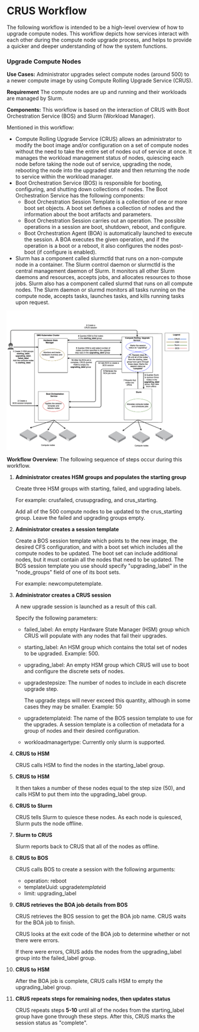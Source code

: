 # CRUS Workflow

The following workflow is intended to be a high-level overview of how to upgrade compute nodes. This workflow depicts how services interact with each other during the compute node upgrade process, and helps to provide a quicker and deeper understanding of how the system functions.

### Upgrade Compute Nodes

**Use Cases:** Administrator upgrades select compute nodes \(around 500\) to a newer compute image by using Compute Rolling Upgrade Service \(CRUS\).

**Requirement** The compute nodes are up and running and their workloads are managed by Slurm.

**Components:** This workflow is based on the interaction of CRUS with Boot Orchestration Service \(BOS\) and Slurm \(Workload Manager\).

Mentioned in this workflow:

-   Compute Rolling Upgrade Service \(CRUS\) allows an administrator to modify the boot image and/or configuration on a set of compute nodes without the need to take the entire set of nodes out of service at once. It manages the workload management status of nodes, quiescing each node before taking the node out of service, upgrading the node, rebooting the node into the upgraded state and then returning the node to service within the workload manager.
-   Boot Orchestration Service \(BOS\) is responsible for booting, configuring, and shutting down collections of nodes. The Boot Orchestration Service has the following components:
    -   Boot Orchestration Session Template is a collection of one or more boot set objects. A boot set defines a collection of nodes and the information about the boot artifacts and parameters.
    -   Boot Orchestration Session carries out an operation. The possible operations in a session are boot, shutdown, reboot, and configure.
    -   Boot Orchestration Agent \(BOA\) is automatically launched to execute the session. A BOA executes the given operation, and if the operation is a boot or a reboot, it also configures the nodes post-boot \(if configure is enabled\).
-   Slurm has a component called slurmctld that runs on a non-compute node in a container. The Slurm control daemon or slurmctld is the central management daemon of Slurm. It monitors all other Slurm daemons and resources, accepts jobs, and allocates resources to those jobs. Slurm also has a component called slurmd that runs on all compute nodes. The Slurm daemon or slurmd monitors all tasks running on the compute node, accepts tasks, launches tasks, and kills running tasks upon request.

![CRUS Upgrade Workflow](../../img/operations/crus_upgrade.gif)

**Workflow Overview:** The following sequence of steps occur during this workflow.

1.  **Administrator creates HSM groups and populates the starting group**

    Create three HSM groups with starting, failed, and upgrading labels.

    For example: crusfailed, crusupgrading, and crus\_starting.

    Add all of the 500 compute nodes to be updated to the crus\_starting group. Leave the failed and upgrading groups empty.

2.  **Administrator creates a session template**

    Create a BOS session template which points to the new image, the desired CFS configuration, and with a boot set which includes all the compute nodes to be updated. The boot set can include additional nodes, but it must contain all the nodes that need to be updated. The BOS session template you use should specify "upgrading\_label" in the "node\_groups" field of one of its boot sets.

    For example: newcomputetemplate.

3.  **Administrator creates a CRUS session**

    A new upgrade session is launched as a result of this call.

    Specify the following parameters:

    -   failed\_label: An empty Hardware State Manager \(HSM\) group which CRUS will populate with any nodes that fail their upgrades.
    -   starting\_label: An HSM group which contains the total set of nodes to be upgraded. Example: 500.
    -   upgrading\_label: An empty HSM group which CRUS will use to boot and configure the discrete sets of nodes.
    -   upgradestepsize: The number of nodes to include in each discrete upgrade step.

        The upgrade steps will never exceed this quantity, although in some cases they may be smaller. Example: 50

    -   upgradetemplateid: The name of the BOS session template to use for the upgrades. A session template is a collection of metadata for a group of nodes and their desired configuration.
    -   workloadmanagertype: Currently only slurm is supported.

4.  **CRUS to HSM**

    CRUS calls HSM to find the nodes in the starting\_label group.

5.  **CRUS to HSM**

    It then takes a number of these nodes equal to the step size \(50\), and calls HSM to put them into the upgrading\_label group.

6.  **CRUS to Slurm**

    CRUS tells Slurm to quiesce these nodes. As each node is quiesced, Slurm puts the node offline.

7.  **Slurm to CRUS**

    Slurm reports back to CRUS that all of the nodes as offline.

8.  **CRUS to BOS**

    CRUS calls BOS to create a session with the following arguments:

    -   operation: reboot
    -   templateUuid: upgrade*template*id
    -   limit: upgrading\_label

9.  **CRUS retrieves the BOA job details from BOS**

    CRUS retrieves the BOS session to get the BOA job name. CRUS waits for the BOA job to finish.

    CRUS looks at the exit code of the BOA job to determine whether or not there were errors.

    If there were errors, CRUS adds the nodes from the upgrading\_label group into the failed\_label group.

10. **CRUS to HSM**

    After the BOA job is complete, CRUS calls HSM to empty the upgrading\_label group.

11. **CRUS repeats steps for remaining nodes, then updates status**

    CRUS repeats steps **5-10** until all of the nodes from the starting\_label group have gone through these steps. After this, CRUS marks the session status as "complete".

